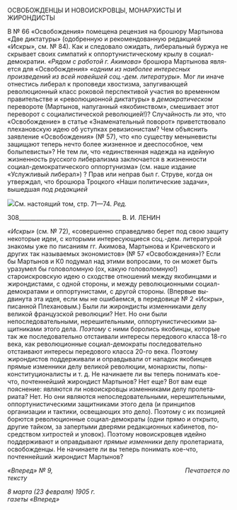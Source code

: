 ОСВОБОЖДЕНЦЫ И НОВОИСКРОВЦЫ, МОНАРХИСТЫ И ЖИРОНДИСТЫ

В № 66 «Освобождения» помещена рецензия на брошюру Мартынова «Две диктату­ры» (одобренную и рекомендованную редакцией «Искры», см. № 84). Как и следовало ожидать, либеральный буржуа не скрывает своих симпатий к оппортунистическому крылу в социал-демократии. _«Рядом с работой г. Акимова»_ брошюра Мартынова явля­ется для «Освобождения» _«одним из наиболее интересных произведений из всей новей­шей соц.-дем. литературы»._ Мог ли иначе отнестись либерал к проповеди хвостизма, запугивающей революционный класс роковой перспективой участия во временном правительстве и «революционной диктатуры» в _демократическом_ перевороте (Марты­нов, напуганный «якобинством», смешивает этот переворот с социалистической рево­люцией!)? Случайность ли это, что «Освобождение» в статье «Знаменательный пово­рот» приветствовало плехановскую идею об уступках ревизионистам? Чем объяснить заявление «Освобождения» (№ 57), что «по существу меныневисты защищают теперь нечто более жизненное и дееспособное, чем болыпевисты»? Не тем ли, что «единст­венная надежда на идейную жизненность русского либерализма заключается в жизнен­ности социал-демократического оппортунизма» (см. наше издание «Услужливый либе­рал») ? Прав или неправ был г. Струве, когда он утверждал, что брошюра Троцкого «Наши политические задачи», вышедшая _под редакцией_

![](file:///C:/Users/bot32/AppData/Local/Temp/msohtmlclip1/01/clip_image001.png)См. настоящий том, стр. 71—74. _Ред._

  

308____________________________________ В. И. ЛЕНИН

_«Искры»_ (см. № 72), «совершенно справедливо берет под свою защиту некоторые идеи, с которыми интересующиеся соц.-дем. литературой знакомы уже по писаниям гг. Аки­мова, Мартынова и Кричевского и других так называемых экономистов» (№ 57 «Осво­бождения»)? Если бы Мартынов и К0 подумал над этими вопросами, то он может быть уразумел бы головоломную (ох, какую головоломную!) староискровскую идею о сход­стве отношений между якобинцами и жирондистами, с одной стороны, и между рево­люционными социал-демократами и оппортунистами, с другой стороны. (Впервые вы­двинута эта идея, если мы не ошибаемся, в передовице № 2 «Искры», писанной Плеха­новым.) Были ли жирондисты изменниками делу великой французской революции? Нет. Но они были непоследовательными, нерешительными, оппортунистическими за­щитниками этого дела. _Поэтому_ с ними боролись якобинцы, которые так же последо­вательно отстаивали интересы передового класса 18-го века, как революционные соци­ал-демократы последовательно отстаивают интересы передового класса 20-го века. По­этому жирондистов поддерживали и оправдывали от нападок якобинцев прямые из­менники делу великой революции, монархисты, попы-конституционалисты и т. д. Не начинаете ли вы теперь понимать кое-что, почтеннейший жирондист Мартынов? Нет еще? Вот вам еще пояснение: являются ли новоискровцы изменниками делу пролета­риата? Нет. Но они являются непоследовательными, нерешительными, оппортунисти­ческими защитниками этого дела (и принципов организации и тактики, освещающих это дело). Поэтому с их позицией борются революционные социал-демократы (одни прямо и открыто, другие тайком, за запертыми дверями редакционных кабинетов, по­средством хитростей и уловок). Поэтому новоискровцев идейно поддерживают и оп­равдывают _прямые изменники_ делу пролетариата, освобожденцы. Не начинаете ли вы теперь понимать кое-что, почтеннейший жирондист Мартынов?

_«Вперед» № 9,                                                                            Печатается по тексту_

_8 марта (23 февраля) 1905 г.                                                                     газеты «Вперед»_